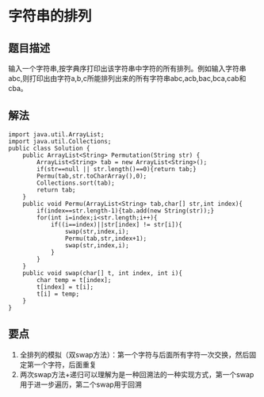 # 字符串的排列

## 题目描述
输入一个字符串,按字典序打印出该字符串中字符的所有排列。例如输入字符串abc,则打印出由字符a,b,c所能排列出来的所有字符串abc,acb,bac,bca,cab和cba。

## 解法

    import java.util.ArrayList;
    import java.util.Collections;
    public class Solution {
        public ArrayList<String> Permutation(String str) {
            ArrayList<String> tab = new ArrayList<String>();
            if(str==null || str.length()==0){return tab;}
            Permu(tab,str.toCharArray(),0);
            Collections.sort(tab);
            return tab;
        }
        public void Permu(ArrayList<String> tab,char[] str,int index){
            if(index==str.length-1){tab.add(new String(str));}
            for(int i=index;i<str.length;i++){
                if((i==index)||str[index] != str[i]){
                    swap(str,index,i);
                    Permu(tab,str,index+1);
                    swap(str,index,i);
                }
            }
        }
        public void swap(char[] t, int index, int i){
            char temp = t[index];
            t[index] = t[i];
            t[i] = temp;
        }
    }
    
## 要点
1. 全排列的模拟（双swap方法）：第一个字符与后面所有字符一次交换，然后固定第一个字符，后面重复  
2. 两次swap方法+递归可以理解为是一种回溯法的一种实现方式，第一个swap用于进一步遍历，第二个swap用于回溯
